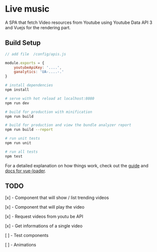 # Live music

A SPA that fetch Video resources from Youtube using Youtube Data API 3 and Vuejs for the rendering part.

## Build Setup
``` javascript
// add file  /config/apis.js

module.exports = {    
    youtubeApiKey: '....',
    ganalytics: 'UA-....-.'
}
```
``` bash
# install dependencies
npm install

# serve with hot reload at localhost:8080
npm run dev

# build for production with minification
npm run build

# build for production and view the bundle analyzer report
npm run build --report

# run unit tests
npm run unit

# run all tests
npm test
```

For a detailed explanation on how things work, check out the [guide](http://vuejs-templates.github.io/webpack/) and [docs for vue-loader](http://vuejs.github.io/vue-loader).

## TODO

[x] - Component that will show / list trending videos

[x] - Component that will play the video

[x] - Request videos from youtu be API

[x] - Get informations of a single video

[ ] - Test components

[ ] - Animations
